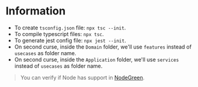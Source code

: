 # Information
- To create `tsconfig.json` file:
  `npx tsc --init`.
- To compile typescript files:
  `npx tsc`.
- To generate jest config file:
  `npx jest --init`.
- On second curse, inside the `Domain` folder, we'll use `features` instead of `usecases` as folder name.
- On second curse, inside the `Application` folder, we'll use `services` instead of `usecases` as folder name.

> You can verify if Node has support in [NodeGreen](https://node.green).

